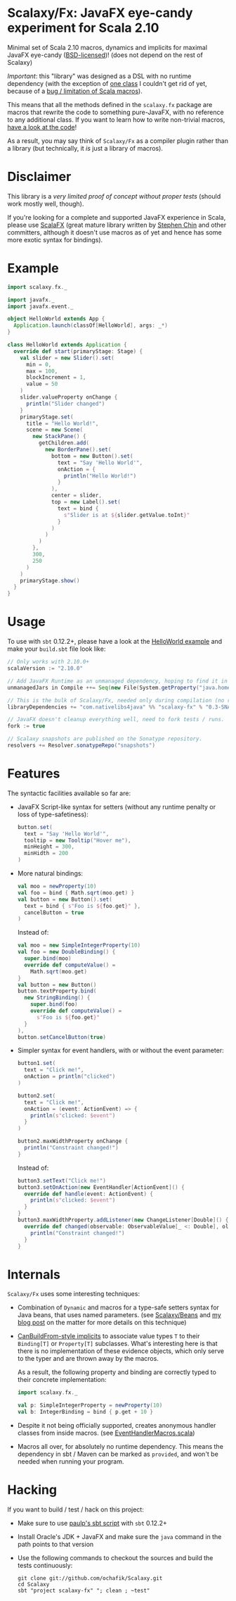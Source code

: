 # Scalaxy/Fx: JavaFX eye-candy experiment for Scala 2.10

Minimal set of Scala 2.10 macros, dynamics and implicits for maximal JavaFX eye-candy ([BSD-licensed](https://github.com/ochafik/Scalaxy/blob/master/LICENSE))!
(does not depend on the rest of Scalaxy)

_Important_: this "library" was designed as a DSL with no runtime dependency (with the exception of [one class](https://github.com/ochafik/Scalaxy/blob/master/Fx/Runtime/src/main/scala/scalaxy/fx/runtime/ScalaChangeListener.scala) I couldn't get rid of yet, because of a [bug / limitation of Scala macros](https://issues.scala-lang.org/browse/SI-6386)).

This means that all the methods defined in the `scalaxy.fx` package are macros that rewrite the code to something pure-JavaFX, with no reference to any additional class. If you want to learn how to write non-trivial macros, [have a look at the code](https://github.com/ochafik/Scalaxy/tree/master/Fx/Macros/src/main/scala/scalaxy/fx)!

As a result, you may say think of `Scalaxy/Fx` as a compiler plugin rather than a library (but technically, it *is* just a library of macros).

# Disclaimer

This library is a _very limited proof of concept without proper tests_ (should work mostly well, though).

If you're looking for a complete and supported JavaFX experience in Scala, please use [ScalaFX](http://code.google.com/p/scalafx/) (great mature library written by [Stephen Chin](https://twitter.com/steveonjava/) and other committers, although it doesn't use macros as of yet and hence has some more exotic syntax for bindings).

# Example

```scala
import scalaxy.fx._

import javafx._
import javafx.event._

object HelloWorld extends App {
  Application.launch(classOf[HelloWorld], args: _*)
}

class HelloWorld extends Application {
  override def start(primaryStage: Stage) {
    val slider = new Slider().set(
      min = 0,
      max = 100,
      blockIncrement = 1,
      value = 50
    )
    slider.valueProperty onChange {
      println("Slider changed")
    }
    primaryStage.set(
      title = "Hello World!",
      scene = new Scene(
        new StackPane() {
          getChildren.add(
            new BorderPane().set(
              bottom = new Button().set(
                text = "Say 'Hello World'",
                onAction = {
                  println("Hello World!")
                }
              ),
              center = slider,
              top = new Label().set(
                text = bind {
                  s"Slider is at ${slider.getValue.toInt}"
                }
              )
            )
          )
        }, 
        300, 
        250
      )
    )
    primaryStage.show()
  }
}
```
    
# Usage

To use with `sbt` 0.12.2+, please have a look at the [HelloWorld example](https://github.com/ochafik/Scalaxy/blob/master/Fx/Example) and make your `build.sbt` file look like:

```scala
// Only works with 2.10.0+
scalaVersion := "2.10.0"

// Add JavaFX Runtime as an unmanaged dependency, hoping to find it in the JRE's library folder.
unmanagedJars in Compile ++= Seq(new File(System.getProperty("java.home")) / "lib" / "jfxrt.jar")

// This is the bulk of Scalaxy/Fx, needed only during compilation (no runtime dependency here).
libraryDependencies += "com.nativelibs4java" %% "scalaxy-fx" % "0.3-SNAPSHOT" % "provided"

// JavaFX doesn't cleanup everything well, need to fork tests / runs.
fork := true

// Scalaxy snapshots are published on the Sonatype repository.
resolvers += Resolver.sonatypeRepo("snapshots")
```
    
# Features

The syntactic facilities available so far are:
- JavaFX Script-like syntax for setters (without any runtime penalty or loss of type-safetiness): 

    ```scala
    button.set(
      text = "Say 'Hello World'",
      tooltip = new Tooltip("Hover me"),
      minHeight = 300,
      minHidth = 200
    )
    ```
        
- More natural bindings:

    ```scala
    val moo = newProperty(10)
    val foo = bind { Math.sqrt(moo.get) }
    val button = new Button().set(
      text = bind { s"Foo is ${foo.get}" },
      cancelButton = true
    )
    ```
        
  Instead of:
  
    ```scala
    val moo = new SimpleIntegerProperty(10)
    val foo = new DoubleBinding() {
      super.bind(moo)
      override def computeValue() = 
        Math.sqrt(moo.get)
    }
    val button = new Button()
    button.textProperty.bind(
      new StringBinding() {
        super.bind(foo)
        override def computeValue() = 
          s"Foo is ${foo.get}"
      }
    ),
    button.setCancelButton(true)
    ```
      
- Simpler syntax for event handlers, with or without the event parameter:

    ```scala
    button1.set(
      text = "Click me!",
      onAction = println("clicked")
    )
    
    button2.set(
      text = "Click me!",
      onAction = (event: ActionEvent) => {
        println(s"clicked: $event")
      }
    )
    
    button2.maxWidthProperty onChange {
      println("Constraint changed!")
    }
    ```
        
  Instead of:
  
    ```scala
    button3.setText("Click me!")
    button3.setOnAction(new EventHandler[ActionEvent]() {
      override def handle(event: ActionEvent) {
        println(s"clicked: $event")
      }
    }
    button3.maxWidthProperty.addListener(new ChangeListener[Double]() {
      override def changed(observable: ObservableValue[_ <: Double], oldValue: Double, newValue: Double) {
        println("Constraint changed!")
      }
    }
    ```
    
# Internals

`Scalaxy/Fx` uses some interesting techniques:
- Combination of `Dynamic` and macros for a type-safe setters syntax for Java beans, that uses named parameters.
  (see [Scalaxy/Beans](https://github.com/ochafik/Scalaxy/tree/master/Beans) and [my blog post](http://ochafik.com/blog/?p=803) on the matter for more details on this technique)
- [CanBuildFrom-style implicits](https://github.com/ochafik/Scalaxy/blob/master/Fx/Macros/src/main/scala/scalaxy/fx/GenericTypes.scala) to associate value types `T` to their `Binding[T]` or `Property[T]` subclasses.
  What's interesting here is that there is no implementation of these evidence objects, which only serve to the typer and are thrown away by the macros.
  
  As a result, the following property and binding are correctly typed to their concrete implementation:
  
    ```scala
    import scalaxy.fx._
    
    val p: SimpleIntegerProperty = newProperty(10)
    val b: IntegerBinding = bind { p.get + 10 }
    ```
  
- Despite it not being officially supported, creates anonymous handler classes from inside macros.
  (see [EventHandlerMacros.scala](https://github.com/ochafik/Scalaxy/blob/master/Fx/Macros/src/main/scala/scalaxy/fx/impl/EventHandlerMacros.scala))
- Macros all over, for absolutely no runtime dependency. This means the dependency in sbt / Maven can be marked as `provided`, and won't be needed when running your program.

# Hacking

If you want to build / test / hack on this project:
- Make sure to use [paulp's sbt script](https://github.com/paulp/sbt-extras) with `sbt` 0.12.2+
- Install Oracle's JDK + JavaFX and make sure the `java` command in the path points to that version
- Use the following commands to checkout the sources and build the tests continuously: 

    ```
    git clone git://github.com/ochafik/Scalaxy.git
    cd Scalaxy
    sbt "project scalaxy-fx" "; clean ; ~test"
    ```

